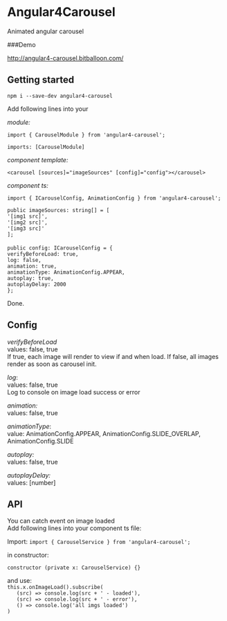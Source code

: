 # Angular4Carousel

Animated angular carousel

###Demo

http://angular4-carousel.bitballoon.com/

## Getting started

`npm i --save-dev angular4-carousel`

Add following lines into your

_module:_

`import { CarouselModule } from 'angular4-carousel';`

`imports: [CarouselModule]`

_component template:_

`<carousel [sources]="imageSources" [config]="config"></carousel>`

_component ts:_

`import { ICarouselConfig, AnimationConfig } from 'angular4-carousel';`

`public imageSources: string[] = [ `<br/>
    `'[img1 src]',`<br/>
    `'[img2 src]',`<br/>
    `'[img3 src]'`<br/>
  `];`<br/>
  <br/>
  `public config: ICarouselConfig = {`<br/>
    `verifyBeforeLoad: true,`<br/>
    `log: false,`<br/>
    `animation: true,`<br/>
    `animationType: AnimationConfig.APPEAR,`<br/>
    `autoplay: true,`<br/>
    `autoplayDelay: 2000`<br/>
  `};`

Done.

## Config

_verifyBeforeLoad_ <br/>
values: false, true <br/>
If true, each image will render to view if and when load.
If false, all images render as soon as carousel init.

_log_: <br/>
values: false, true <br/>
Log to console on image load success or error

_animation:_ <br/>
values: false, true <br/>


_animationType_: <br/>
value: AnimationConfig.APPEAR, AnimationConfig.SLIDE_OVERLAP, AnimationConfig.SLIDE

_autoplay:_<br/>
values: false, true

_autoplayDelay:_ <br/>
values: [number]

## API

You can catch event on image loaded <br/>
Add following lines into your component ts file:

Import:
`
import { CarouselService } from 'angular4-carousel';
`

in constructor:

`
constructor (private x: CarouselService) {}
`

and use:<br/>
`this.x.onImageLoad().subscribe(` <br/>
      `   (src) => console.log(src + ' - loaded'),`<br/>
      `   (src) => console.log(src + ' - error'),`<br/>
      `   () => console.log('all imgs loaded')`<br/>
    `)`<br/>

